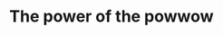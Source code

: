 ---
order: 25
title: The power of the powwow
authors:
    - Angie Wang
categories:
    - video
link: http://nycitylens.com/2018/04/the-power-of-the-powwow/
redirect: true
photo:
    filename: powwow.jpg
---